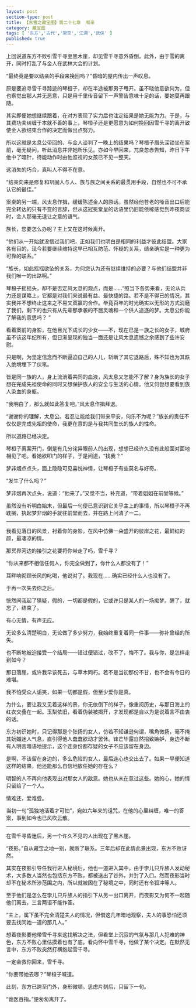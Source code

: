 ```yaml
---
layout: post
section-type: post
title: 【东雪之藏宝图】第二十七章  和亲
category: 藏宝图
tags: [ '东方','古代','架空','江湖','武侠' ]
published: true
---
```

上回说道东方不败引雪千寻至黑木崖，却见雪千寻意外昏倒。此外，由于雪的离开，同时打乱了与金人在武林大会的计划。

“最终竟是要以结亲的手段来挽回吗？”昏暗的屋内传出一声叹息。

原是要追寻雪千寻踪迹的琴桓子，却在半途被那男子甩开。虽不晓他意欲何为，但也察觉出那人并无恶意，只是用千里传音留下一声警告意味十足的话，要她莫再跟随。

其实即便她想继续跟着，在对方表现了实力后也注定结果是她无能为力。于是，与其费功夫纠缠于本就不善的事上，琴桓子还是更愿意为如何挽回因雪千寻的离开致使金人欲结束合作的决定而做出点努力。

所以这就是太息公带回的、与金人谈判了一晚上的结果吗？琴桓子眉头深锁坐在案前，毫无疑问，听此消息并非她所乐见。亦如今早回来，兀良忽赤告知，昨日下午他中了暗针，待能动作时由他监视的女孩已不见一整天。

这消失的巧合，真叫人不得不在意。

“结亲向来是修复和巩固人与人、族与族之间关系的最贯用手段，自然也不可不承认它的最佳。”

案桌的另一端，风太息作揖，缓缓陈述金人的原话。虽然经他苍老的嗓音出口后能完全转达的只有不变的言辞，但从这冠冕堂皇的话语里仍旧能依稀感觉到昨夜商谈时，金人那毫无退让之意的语气。

族长，您要怎么办呢？主上又在这时候离开。

“他们从一开始就没信过我们吧，正如我们也明白是相同的利益才彼此结盟。大家各有目的，现今若要继续维持这早已相互防范、怀疑的关系，结亲确实是一种更为可靠的联系。”

“族长，如此摇摇欲坠的关系，为何您认为还有继续维持的必要？与他们结盟并非我们唯一的出路啊。”

琴桓子摇摇头，却不是否定风太息的观点，而是……“照当下各势来看，无论从兵力还是谋略上，它都是对我们来说最有益、最快捷的路。若不是不得已的情况，其实我并不想终止这来之不易又双赢的合作。毕竟百年的时光确实以无形的方式消磨了我们，剩下的也只有从先辈那承袭的不屈灵魂和一个供人追逐的梦。太息公你能了解我的意思吗？ ”

看着案前的身影，在他目光下成长的少女——不，现在已是一族之长的女子，城府虽不该这年纪所有，但日渐呈现的独当一面还是让风太息遗憾之余感到了些许安慰。

只是啊，为坚定信念而不断逼迫自己的人儿，斩断了其它退路后，殊不知也为其跌入绝境埋下了伏笔。

皆是同一族的人，身上流淌着共同的血液，风太息又怎能不了解？身为族长的女子想在完成先祖使命的同时又想保护族人的安全与生活的心情。他又何尝想要看到族人染血的身躯。

“我明白了，那么就如此答复吧。”风太息作揖拜退。

“谢谢你的理解，太息公。若忍让能给我们带来平安，何乐不为呢？”族长的责任不仅仅是完成先祖的使命，我更在意的是与我共同生长的族人的性命。

所以道路已经决定。

琴桓子离案开门，倒是有几分诧异眼前人的出现，想想已经许久没有此般面对面地相见了吧。看她欲叩门的样子，于是问道，“找我？”

梦非烟点点头，面上隐隐可见喜悦神情，让琴桓子有些莫名与好奇。

“发生了什么吗？”

梦非烟再次点头，说道：“他来了。”又觉不当，补充道，“带着姐姐在前堂等候。”

虽然没有听明白始末，但最后一句便已意识到它关乎主上的事情，所以琴桓子不再耽搁，执起梦非烟的手就往前堂而去，并在路上问清了一二。

***

我看见落日的风景，衬着你的身影，在风中仿佛一朵盛开的彼岸之花，最鲜红的颜，最凄凉的情。

那冥界河边的接引之花要将你带走了吗，雪千寻？

“你从来都不相信任何人，你完全做到了，你什么人都没有了！”

耳畔响彻顾长风的叱喝，他说对了。我现在……确实已经什么人也没有了。

于再一次失去你之后。
 
恍然间我起了猜疑，假的，一切都是假的，它或许只是某人的一场痴梦。醒了，就忘了，结束了。

有心无情，有声无应。

无论多么清楚明白，无论做了多少努力，我始终重复着同一件事——弥补曾经的所失。

也不断地被迫接受一个结局——错过便错过，改不了，悔不了。我与你，是怎样走到如今？

那日落崖，或许我早该死去，与草木同朽。若不是当初那份不甘，也不会有今日的难堪。 

我不怕受众人诟笑，如果一切都是假，但至少爱你是真。

为什么，要让我又见着这样的景，你无依倒下的样子，像重阅历史，与那日海上的红衣交叠在一起。玉梨依旧，看着伪装被揭开，才发现都是自以为是说着言不由衷的话。

东方初识她时，只记得那是个张扬的女人，仿若不知谦逊何谓，嘴角微扬，毫不掩其妧媚迷人气息，直引得他人蠢蠢欲动才罢休。锋芒毕露自然招致嫉妒，身边不断有人明言暗语地提示，这个连身份都存疑的女子不应该留在身边。

是啊，不该留在身边的，多么危险的女人，最后连心也交出去了。如果一早便知道这样的结果，他还能那么自信地放任她的存在么？

明智的人不再向他表现出对那女人的敌意。她也从未在意过这些。她的心，她的情只留给了一个人。

情难还，爱难尝。

当初一句“孤独地活着才可怕”，宛如六年来的诅咒，在他的心里纠缠，唯一的答案，事到如今也已风吹云散。

***

在雪千寻昏迷后，另一个许久不见的人出现在了黑木崖。

“夜影。”自从藏宝之地一别，就断了联系。三年后却在此情此景出现，东方不败讶然。

其实在夜影引导任我行进入秘境后，他也一道进入其中。由于孛儿只斤族人发动秘术，大多数人当然也包括东方不败，都被送出了谷外，并封了入口。然而夜影当时却不在秘术所涉范围之内，所以就被困在了秘境之中，同时还有令狐冲等人。

至于他们是怎么在孛儿只斤族人的指引下从另一出口离开，而夜影又为何不一起随他们离去，三言两语不能作答。

“主上，属下虽不完全清楚夫人的情况，但借这几年暗地观察，夫人的事恐怕还须要去找同她一道的那几人。”

想着夜影要他带雪千寻来这找解决之法，但看堂上沉寂的气氛与那几人犯难的神色，东方不败心里估摸着也有了底。看向怀中雪千寻，他做了某个决定。在默然无言中，东方不败突然打横抱起雪千寻。

一定会救你回来，雪千寻。

“你要带她去哪？”琴桓子喊道。

此刻，东方已跨至门外，身形微顿。思虑片刻后，只留下一句。

“诡医百指。”便匆匆离开了。
